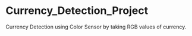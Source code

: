 # Currency_Detection_Project
Currency Detection using Color Sensor by taking RGB values of currency.
